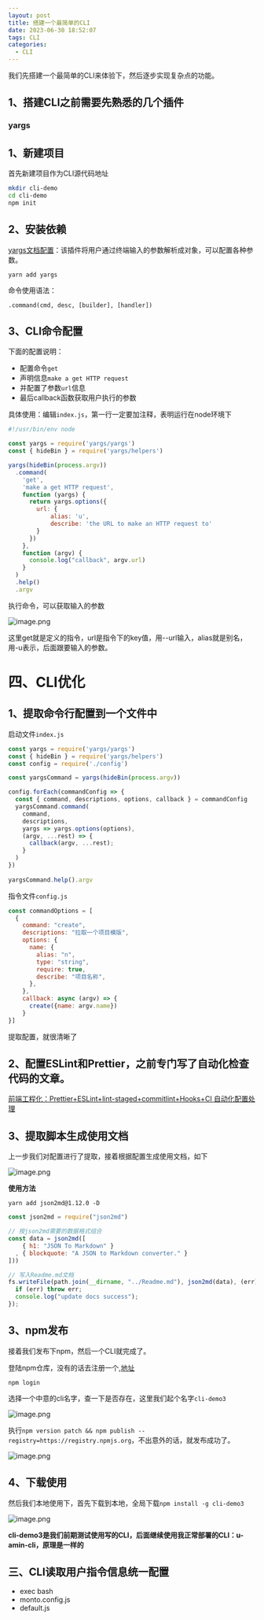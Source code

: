 ```yaml
---
layout: post
title: 搭建一个最简单的CLI
date: 2023-06-30 18:52:07
tags: CLI
categories:
  - CLI
---
```


我们先搭建一个最简单的CLI来体验下，然后逐步实现复杂点的功能。

## 1、搭建CLI之前需要先熟悉的几个插件

### yargs


## 1、新建项目

首先新建项目作为CLI源代码地址

```bash
mkdir cli-demo
cd cli-demo
npm init
```
## 2、安装依赖

[yargs文档配置](https://yargs.js.org/docs/#api-reference)：该插件将用户通过终端输入的参数解析成对象，可以配置各种参数。

```
yarn add yargs
```
命令使用语法：
```
.command(cmd, desc, [builder], [handler])
```

## 3、CLI命令配置

下面的配置说明：
- 配置命令`get`
- 声明信息`make a get HTTP request`
- 并配置了参数`url`信息
- 最后callback函数获取用户执行的参数

具体使用：编辑`index.js`，第一行一定要加注释，表明运行在node环境下
```index.js
#!/usr/bin/env node

const yargs = require('yargs/yargs')
const { hideBin } = require('yargs/helpers')

yargs(hideBin(process.argv))
  .command(
    'get',
    'make a get HTTP request',
    function (yargs) {
      return yargs.options({
        url: {
            alias: 'u',
            describe: 'the URL to make an HTTP request to'
        }
      })
    },
    function (argv) {
      console.log("callback", argv.url)
    }
  )
  .help()
  .argv
```

执行命令，可以获取输入的参数

![image.png](https://p9-juejin.byteimg.com/tos-cn-i-k3u1fbpfcp/9d59ebf089874208a7218d30aedb5a8a~tplv-k3u1fbpfcp-watermark.image?)

这里get就是定义的指令，url是指令下的key值，用--url输入，alias就是别名，用-u表示，后面跟要输入的参数。




# 四、CLI优化

## 1、提取命令行配置到一个文件中

启动文件`index.js`

```js
const yargs = require('yargs/yargs')
const { hideBin } = require('yargs/helpers')
const config = require('./config')

const yargsCommand = yargs(hideBin(process.argv))

config.forEach(commandConfig => {
  const { command, descriptions, options, callback } = commandConfig
  yargsCommand.command(
    command,
    descriptions,
    yargs => yargs.options(options),
    (argv, ...rest) => {
      callback(argv, ...rest);
    }
  )
})
  
yargsCommand.help().argv
```
指令文件`config.js`

```js
const commandOptions = [
  {
    command: "create",
    descriptions: "拉取一个项目模版",
    options: {
      name: {
        alias: "n",
        type: "string",
        require: true,
        describe: "项目名称",
      },
    },
    callback: async (argv) => {
      create({name: argv.name})
    }
}]
```
提取配置，就很清晰了

## 2、配置ESLint和Prettier，之前专门写了自动化检查代码的文章。

[ 前端工程化：Prettier+ESLint+lint-staged+commitlint+Hooks+CI 自动化配置处理](https://juejin.cn/post/7074893218034384927)

## 3、提取脚本生成使用文档

上一步我们对配置进行了提取，接着根据配置生成使用文档，如下

![image.png](https://p1-juejin.byteimg.com/tos-cn-i-k3u1fbpfcp/1159ef7974cd43ac86808c797145ea69~tplv-k3u1fbpfcp-watermark.image?)

**使用方法**

```
yarn add json2md@1.12.0 -D
```

```js
const json2md = require("json2md")

// 按json2md需要的数据格式组合
const data = json2md([
    { h1: "JSON To Markdown" }
  , { blockquote: "A JSON to Markdown converter." }
]))

// 写入Readme.md文档
fs.writeFile(path.join(__dirname, "../Readme.md"), json2md(data), (err) => {
  if (err) throw err;
  console.log("update docs success");
});
```

## 3、npm发布

接着我们发布下npm，然后一个CLI就完成了。

登陆npm仓库，没有的话去注册一个,[地址](https://www.npmjs.com/)
```
npm login
```
选择一个中意的cli名字，查一下是否存在，这里我们起个名字`cli-demo3`

![image.png](https://p1-juejin.byteimg.com/tos-cn-i-k3u1fbpfcp/9a822f1db2b74eab930ec3ff10584dac~tplv-k3u1fbpfcp-watermark.image?)

执行`npm version patch && npm publish --registry=https://registry.npmjs.org`，不出意外的话，就发布成功了。

![image.png](https://p9-juejin.byteimg.com/tos-cn-i-k3u1fbpfcp/95b8a392dccb475b9285279d0f14fef5~tplv-k3u1fbpfcp-watermark.image?)

## 4、下载使用

然后我们本地使用下，首先下载到本地，全局下载`npm install -g cli-demo3`

![image.png](https://p9-juejin.byteimg.com/tos-cn-i-k3u1fbpfcp/93366377d58f42c7af9c21dae58a6cf1~tplv-k3u1fbpfcp-watermark.image?)

**cli-demo3是我们前期测试使用写的CLI，后面继续使用我正常部署的CLI：u-amin-cli，原理是一样的**

## 三、CLI读取用户指令信息统一配置

- exec bash
- monto.config.js
- default.js